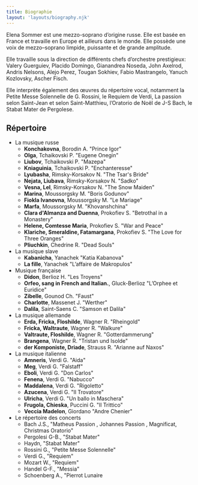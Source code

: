 ```yaml
---
title: Biographie
layout: 'layouts/biography.njk'
---
```


Elena Sommer est une mezzo-soprano d’origine russe. Elle est basée en France et travaille en Europe et ailleurs dans le monde. Elle possède une voix de mezzo–soprano limpide, puissante et de grande amplitude.

Elle travaille sous la direction de différents chefs d’orchestre prestigieux: Valery Guerguiev, Placido Domingo, Gianandrea Noseda, John Axelrod, Andris Nelsons, Alejo Perez, Tougan Sokhiev, Fabio Mastrangelo, Yanuch Kozlovsky, Ascher Fisch.

Elle interprète également des œuvres du répertoire vocal, notamment la Petite Messe Solennelle de G. Rossini, le Requiem de Verdi, La passion selon Saint-Jean et selon Saint-Matthieu, l’Oratorio de Noël de J-S Bach, le Stabat Mater de Pergolese.

## Répertoire
- La musique russe
	- **Konchakovna**, Borodin A. "Prince Igor"
	- **Olga**, Tchaikovski P. "Eugene Onegin"
	- **Liubov**, Tchaikovski P. "Mazepa"
	- **Kniaguinia**, Tchaikovski P. "Enchanteresse"
	- **Lyubasha**, Rimsky-Korsakov N. "The Tsar's Bride"
	- **Nejata, Liubava**, Rimsky-Korsakov N. "Sadko"
	- **Vesna, Lel**, Rimsky-Korsakov N. "The Snow Maiden"
	- **Marina**, Moussorgsky M. "Boris Godunov"
	- **Fiokla Ivanovna**, Moussorgsky M. "Le Mariage"
	- **Marfa**, Moussorgsky M. "Khovanshchina"
	- **Clara d'Almanza and Duenna**, Prokofiev S. "Betrothal in a Monastery"
	- **Helene, Comtesse Maria**, Prokofiev S. "War and Peace"
	- **Klariche, Smeraldine, Fatamargana**, Prokofiev S. "The Love for Three Oranges"
	- **Pliuchkin**, Chedrine R. "Dead Souls"
- La musique slave
	- **Kabanicha**, Yanachek "Katia Kabanova"
	- **La fille**, Yanachek "L’affaire de Makropulos"
- Musique française
	- **Didon**, Berlioz H. "Les Troyens"
	- **Orfeo, sang in French and Italian.**, Gluck-Berlioz "L’Orphee et Euridice"
	- **Zibelle**, Gounod Ch. "Faust"
	- **Charlotte**, Massenet J. "Werther"
	- **Dalila**, Saint-Saens C. "Samson et Dalila"
- La musique allemande
	- **Erda, Fricka, Floshilde**, Wagner R. "Rheingold"
	- **Fricka, Waltraute**, Wagner R. "Walkure"
	- **Valtraute, Floshilde**, Wagner R. "Gotterdammerung"
	- **Brangena**, Wagner R. "Tristan und Isolde"
	- **der Komponiste, Driade**, Strauss R. "Arianne auf Naxos"
- La musique italienne
	- **Amneris**, Verdi G. "Aida"
	- **Meg**, Verdi G. "Falstaff"
	- **Eboli**, Verdi G. "Don Carlos"
	- **Fenena**, Verdi G. "Nabucco"
	- **Maddalena**, Verdi G. "Rigoletto"
	- **Azucena**, Verdi G. "Il Trovatore"
	- **Ulricha**, Verdi G. "Un ballo in Maschera"
	- **Frugola, Chieska**, Puccini G. "Il Trittico"
	- **Veccia Madelon**, Giordano "Andre Chenier"
- Le répertoire des concerts
	- Bach J.S., "Matheus Passion , Johannes Passion , Magnificat, Christmas Oratorio"
	- Pergolesi G-B., "Stabat Mater"
	- Haydn, "Stabat Mater"
	- Rossini G., "Petite Messe Solennelle"
	- Verdi G., "Requiem"
	- Mozart W., "Requiem"
	- Handel G-F., "Messia"
	- Schoenberg A., "Pierrot Lunaire